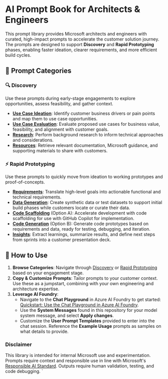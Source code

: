 # AI Prompt Book for Architects & Engineers

This prompt library provides Microsoft architects and engineers with curated, high-impact prompts to accelerate the customer solution journey. The prompts are designed to support **Discovery** and **Rapid Prototyping** phases, enabling faster ideation, clearer requirements, and more efficient build cycles.

## 📁 Prompt Categories

### 🔍 Discovery
Use these prompts during early-stage engagements to explore opportunities, assess feasibility, and gather context.

- [**Use Case Ideation**](1-discovery/1-use-case-ideation.md): Identify customer business drivers or pain points and map them to use case opportunities.
- [**Use Case Evaluation**](1-discovery/2-use-case-evaluation.md): Evaluate proposed use cases for business value, feasibility, and alignment with customer goals.
- [**Research**](1-discovery/3-research.md): Perform background research to inform technical approaches and considerations.
- [**Resources**](1-discovery/4-resources.md): Retrieve relevant documentation, Microsoft guidance, and supporting materials to share with customers.

### ⚡ Rapid Prototyping 
Use these prompts to quickly move from ideation to working prototypes and proof-of-concepts.

- [**Requirements**](2-rapid-prototyping/1-requirements.md): Translate high-level goals into actionable functional and technical requirements.
- [**Data Generation**](2-rapid-prototyping/2-data-generation.md): Create synthetic data or test datasets to support initial build phases while customers locate or curate their data.
- [**Code Scaffolding**](2-rapid-prototyping/3a-code-scaffolding.md) (Option A): Accelerate development with code scaffolding for use with GitHub Copilot for implementation.
- [**Code Generation**](2-rapid-prototyping/3b-code-generation.md) (Option B): Generate code prototypes based on requirements and data, ready for testing, debugging, and iteration.
- [**Insights**](2-rapid-prototyping/4-insights-presentation.md): Extract learnings, summarize results, and define next steps from sprints into a customer presentation deck.

## 🧭 How to Use
1. **Browse Categories**: Navigate through [Discovery](1-discovery/) or [Rapid Prototyping](2-rapid-prototyping/) based on your engagement stage.
2. **Copy & Customize Prompts**: Tailor prompts to your customer context. Use these as a jumpstart, combining with your own engineering and architecture expertise.
3. **Leverage AI Foundry**: 
    - Navigate to the **Chat Playground** in Azure AI Foundry to get started: [Quickstart: Use the Chat Playground in Azure AI Foundry](https://learn.microsoft.com/en-us/azure/ai-foundry/quickstarts/get-started-playground). 
    - Use the **System Messages** found in this repository for your model system message, and select **Apply changes**. 
    - Customize the **User Prompt Templates** provided to enter into the chat session. Reference the **Example Usage** prompts as samples on what details to provide.

### Disclaimer
This library is intended for internal Microsoft use and experimentation. Prompts require context and responsible use in line with Microsoft's [Responsible AI Standard](https://www.microsoft.com/ai/responsible-ai). Outputs require human validation, testing, and code debugging.
`